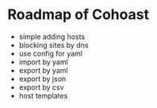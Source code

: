 Roadmap of Cohoast
===

- simple adding hosts
- blocking sites by dns
- use config for yaml
- import by yaml
- export by yaml
- export by json
- export by csv
- host templates